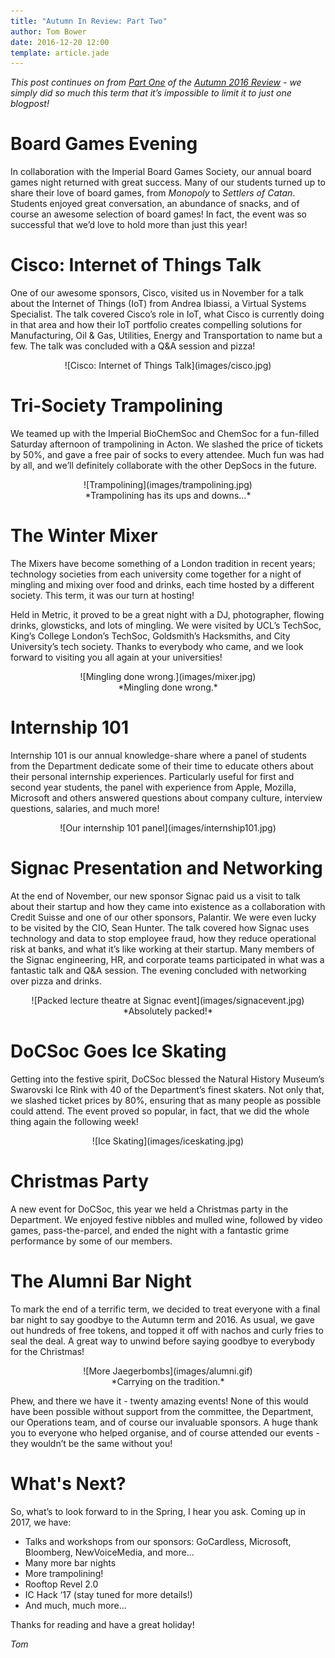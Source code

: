 ```yaml
---
title: "Autumn In Review: Part Two"
author: Tom Bower
date: 2016-12-20 12:00
template: article.jade
---
```


*This post continues on from [Part One](/articles/2016-12-19-autumn-part-one/) of the [Autumn 2016 Review](/articles/2016-12-19-autumn-part-one/) - we simply did so much this term that it’s impossible to limit it to just one blogpost!*


Board Games Evening
=======
In collaboration with the Imperial Board Games Society, our annual board games night returned with great success. Many of our students turned up to share their love of board games, from *Monopoly* to *Settlers of Catan*. Students enjoyed great conversation, an abundance of snacks, and of course an awesome selection of board games! In fact, the event was so successful that we’d love to hold more than just this year!

Cisco: Internet of Things Talk
========================
One of our awesome sponsors, Cisco, visited us in November for a talk about the Internet of Things (IoT) from Andrea Ibiassi, a Virtual Systems Specialist. The talk covered Cisco’s role in IoT, what Cisco is currently doing in that area and how their IoT portfolio creates compelling solutions for Manufacturing, Oil & Gas, Utilities, Energy and Transportation to name but a few. The talk was concluded with a Q&A session and pizza!

<center>
<div class="u-img-blogpost-shadow" style="height: 100%">
![Cisco: Internet of Things Talk](images/cisco.jpg)
</div>
</center>

Tri-Society Trampolining
==================================
We teamed up with the Imperial BioChemSoc and ChemSoc for a fun-filled Saturday afternoon of trampolining in Acton. We slashed the price of tickets by 50%, and gave a free pair of socks to every attendee. Much fun was had by all, and we’ll definitely collaborate with the other DepSocs in the future.

<center>
<div class="u-img-blogpost-shadow" style="height: 100%">
![Trampolining](images/trampolining.jpg)
</div>
*Trampolining has its ups and downs...*</center>


The Winter Mixer
==============================================================
The Mixers have become something of a London tradition in recent years; technology societies from each university come together for a night of mingling and mixing over food and drinks, each time hosted by a different society. This term, it was our turn at hosting! 

Held in Metric, it proved to be a great night with a DJ, photographer, flowing drinks, glowsticks, and lots of mingling. We were visited by UCL’s TechSoc, King’s College London’s TechSoc, Goldsmith’s Hacksmiths, and City University’s tech society. Thanks to everybody who came, and we look forward to visiting you all again at your universities!

<center>
<div class="u-img-blogpost-shadow" style="height: 100%">
![Mingling done wrong.](images/mixer.jpg)
</div>
*Mingling done wrong.*</center>


Internship 101
=============================
Internship 101 is our annual knowledge-share where a panel of students from the Department dedicate some of their time to educate others about their personal internship experiences. Particularly useful for first and second year students, the panel with experience from Apple, Mozilla, Microsoft and others answered questions about company culture, interview questions, salaries, and much more!

<center>
<div class="u-img-blogpost-shadow" style="height: 100%">
![Our internship 101 panel](images/internship101.jpg)
</div>
</center>


Signac Presentation and Networking
=============================
At the end of November, our new sponsor Signac paid us a visit to talk about their startup and how they came into existence as a collaboration with Credit Suisse and one of our other sponsors, Palantir. We were even lucky to be visited by the CIO, Sean Hunter. The talk covered how Signac uses technology and data to stop employee fraud, how they reduce operational risk at banks, and what it’s like working at their startup. Many members of the Signac engineering, HR, and corporate teams participated in what was a fantastic talk and Q&A session. The evening concluded with networking over pizza and drinks.

<center>
<div class="u-img-blogpost-shadow" style="height: 100%">
![Packed lecture theatre at Signac event](images/signacevent.jpg)
</div>
*Absolutely packed!*</center>

DoCSoc Goes Ice Skating
=======================
Getting into the festive spirit, DoCSoc blessed the Natural History Museum’s Swarovski Ice Rink with 40 of the Department’s finest skaters. Not only that, we slashed ticket prices by 80%, ensuring that as many people as possible could attend. The event proved so popular, in fact, that we did the whole thing again the following week!

<center>
<div class="u-img-blogpost-shadow" style="height: 100%">
![Ice Skating](images/iceskating.jpg)
</div>
</center>

Christmas Party
============================
A new event for DoCSoc, this year we held a Christmas party in the Department. We enjoyed festive nibbles and mulled wine, followed by video games, pass-the-parcel, and ended the night with a fantastic grime performance by some of our members.

<!--<center>
<div class="u-img-blogpost-shadow" style="height: 100%">
![Phishing for Fun and Profit](images/netcraftevent2.jpeg)
</div>
*Phishing for Fun and Profit*</center>-->

The Alumni Bar Night
================
To mark the end of a terrific term, we decided to treat everyone with a final bar night to say goodbye to the Autumn term and 2016. As usual, we gave out hundreds of free tokens, and topped it off with nachos and curly fries to seal the deal. A great way to unwind before saying goodbye to everybody for the Christmas!
<center>
<div class="u-img-blogpost-shadow" style="height: 100%">
![More Jaegerbombs](images/alumni.gif)
</div>
*Carrying on the tradition.*</center>


Phew, and there we have it - twenty amazing events! None of this would have been possible without support from the committee, the Department, our Operations team, and of course our invaluable sponsors. A huge thank you to everyone who helped organise, and of course attended our events - they wouldn’t be the same without you!

What's Next?
============
So, what’s to look forward to in the Spring, I hear you ask. Coming up in 2017, we have:

* Talks and workshops from our sponsors: GoCardless, Microsoft, Bloomberg, NewVoiceMedia, and more…
* Many more bar nights
* More trampolining!
* Rooftop Revel 2.0
* IC Hack ‘17 (stay tuned for more details!)
* And much, much more…

Thanks for reading and have a great holiday!

*Tom*